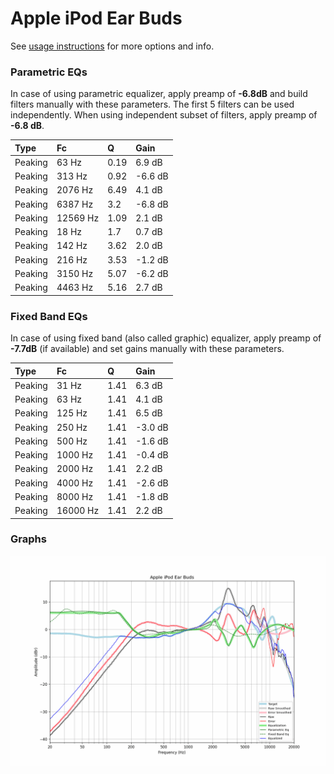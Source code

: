 # Apple iPod Ear Buds
See [usage instructions](https://github.com/jaakkopasanen/AutoEq#usage) for more options and info.

### Parametric EQs
In case of using parametric equalizer, apply preamp of **-6.8dB** and build filters manually
with these parameters. The first 5 filters can be used independently.
When using independent subset of filters, apply preamp of **-6.8 dB**.

| Type    | Fc       |    Q | Gain    |
|:--------|:---------|:-----|:--------|
| Peaking | 63 Hz    | 0.19 | 6.9 dB  |
| Peaking | 313 Hz   | 0.92 | -6.6 dB |
| Peaking | 2076 Hz  | 6.49 | 4.1 dB  |
| Peaking | 6387 Hz  | 3.2  | -6.8 dB |
| Peaking | 12569 Hz | 1.09 | 2.1 dB  |
| Peaking | 18 Hz    | 1.7  | 0.7 dB  |
| Peaking | 142 Hz   | 3.62 | 2.0 dB  |
| Peaking | 216 Hz   | 3.53 | -1.2 dB |
| Peaking | 3150 Hz  | 5.07 | -6.2 dB |
| Peaking | 4463 Hz  | 5.16 | 2.7 dB  |

### Fixed Band EQs
In case of using fixed band (also called graphic) equalizer, apply preamp of **-7.7dB**
(if available) and set gains manually with these parameters.

| Type    | Fc       |    Q | Gain    |
|:--------|:---------|:-----|:--------|
| Peaking | 31 Hz    | 1.41 | 6.3 dB  |
| Peaking | 63 Hz    | 1.41 | 4.1 dB  |
| Peaking | 125 Hz   | 1.41 | 6.5 dB  |
| Peaking | 250 Hz   | 1.41 | -3.0 dB |
| Peaking | 500 Hz   | 1.41 | -1.6 dB |
| Peaking | 1000 Hz  | 1.41 | -0.4 dB |
| Peaking | 2000 Hz  | 1.41 | 2.2 dB  |
| Peaking | 4000 Hz  | 1.41 | -2.6 dB |
| Peaking | 8000 Hz  | 1.41 | -1.8 dB |
| Peaking | 16000 Hz | 1.41 | 2.2 dB  |

### Graphs
![](./Apple%20iPod%20Ear%20Buds.png)